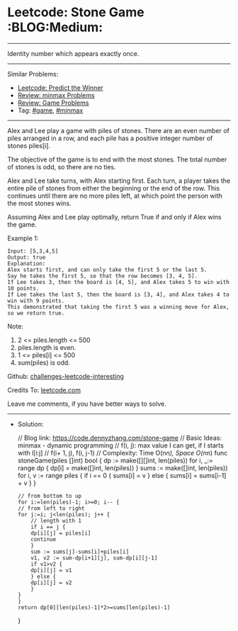 
# Leetcode: Stone Game     :BLOG:Medium:

---

Identity number which appears exactly once.  

---

Similar Problems:  

-   [Leetcode: Predict the Winner](https://code.dennyzhang.com/predict-the-winner)
-   [Review: minmax Problems](https://code.dennyzhang.com/review-minmax)
-   [Review: Game Problems](https://code.dennyzhang.com/review-game)
-   Tag: [#game](https://code.dennyzhang.com/tag/game), [#minmax](https://code.dennyzhang.com/tag/minmax)

---

Alex and Lee play a game with piles of stones.  There are an even number of piles arranged in a row, and each pile has a positive integer number of stones piles[i].  

The objective of the game is to end with the most stones.  The total number of stones is odd, so there are no ties.  

Alex and Lee take turns, with Alex starting first.  Each turn, a player takes the entire pile of stones from either the beginning or the end of the row.  This continues until there are no more piles left, at which point the person with the most stones wins.  

Assuming Alex and Lee play optimally, return True if and only if Alex wins the game.  

Example 1:  

    Input: [5,3,4,5]
    Output: true
    Explanation: 
    Alex starts first, and can only take the first 5 or the last 5.
    Say he takes the first 5, so that the row becomes [3, 4, 5].
    If Lee takes 3, then the board is [4, 5], and Alex takes 5 to win with 10 points.
    If Lee takes the last 5, then the board is [3, 4], and Alex takes 4 to win with 9 points.
    This demonstrated that taking the first 5 was a winning move for Alex, so we return true.

Note:  

1.  2 <= piles.length <= 500
2.  piles.length is even.
3.  1 <= piles[i] <= 500
4.  sum(piles) is odd.

Github: [challenges-leetcode-interesting](https://github.com/DennyZhang/challenges-leetcode-interesting/tree/master/stone-game)  

Credits To: [leetcode.com](https://leetcode.com/problems/stone-game/description/)  

Leave me comments, if you have better ways to solve.  

---

-   Solution:

    // Blog link: https://code.dennyzhang.com/stone-game
    // Basic Ideas: minmax - dynamic programming
    // f(i, j): max value I can get, if I starts with l[i:j]
    //     f(i+ 1, j), f(i, j-1)
    // Complexity: Time O(n*n), Space O(n*n)
    func stoneGame(piles []int) bool {
        dp := make([][]int, len(piles))
        for i, _:= range dp { dp[i] = make([]int, len(piles)) }
        sums := make([]int, len(piles))
        for i, v := range piles {
    	if i == 0 { 
    	    sums[i] = v 
    	} else {
    	    sums[i] = sums[i-1] + v
    	}
        }
    
        // from bottom to up
        for i:=len(piles)-1; i>=0; i-- {
    	// from left to right
    	for j:=i; j<len(piles); j++ {
    	    // length with 1
    	    if i == j {
    		dp[i][j] = piles[i]
    		continue
    	    }
    	    sum := sums[j]-sums[i]+piles[i]
    	    v1, v2 := sum-dp[i+1][j], sum-dp[i][j-1]
    	    if v1>v2 { 
    		dp[i][j] = v1
    	    } else {
    		dp[i][j] = v2
    	    }
    	}
        }
        return dp[0][len(piles)-1]*2>=sums[len(piles)-1]
    }

